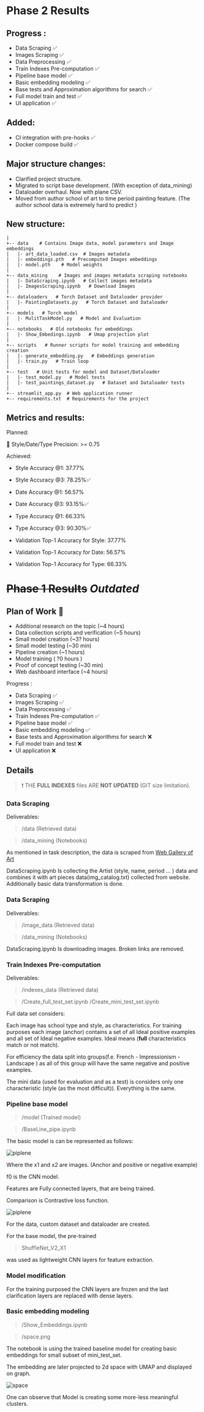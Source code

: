 # Phase 2 Results

## Progress :

- Data Scraping ✅
- Images Scraping ✅
- Data Preprocessing ✅
- Train Indexes Pre-computation ✅
- Pipeline base model ✅
- Basic embedding modeling ✅
- Base tests and Approximation algorithms for search ✅
- Full model train and test ✅
- UI application ✅

## Added:
- CI integration with pre-hooks ✅
- Docker compose build ✅

## Major structure changes:

- Clarified project structure.
- Migrated to script base development. (With exception of data_mining)
- Dataloader overhaul. Now with plane CSV.
- Moved from author school of art to time period painting feature. (The author school data is extremely hard to predict )

## New structure:
```
|
+-- data    # Contains Image data, model parameters and Image embeddings
|   |- art_data_loaded.csv  # Images metadata
|   |- embeddings.pth   # Precomputed Images embeddings
|   |- model.pth    # Model weights
|
+-- data_mining    # Images and images metadata scraping notebooks
|   |- DataScraping.ipynb   # Collect images metadata
|   |- ImagesScraping.ipynb   # Download Images
|
+-- dataloaders   # Torch Dataset and Dataloader provider
|   |- PaintingDatasets.py   # Torch Dataset and Dataloader
|
+-- models   # Torch model
|   |- MulitTaskModel.py   # Model and Evaluation
|
+-- notebooks   # Old notebooks for embeddings
|   |- Show_Embedings.ipynb   # Umap projection plot
|
+-- scripts   # Runner scripts for model training and embedding creation
|   |- generate_embedding.py   # Embeddings generation
|   |- train.py   # Train loop
|
+-- test   # Unit tests for model and Dataset/Dataloader
|   |- test_model.py   # Model tests
|   |- test_paintings_dataset.py   # Dataset and Dataloader tests
|
+-- streamlit_app.py  # Web application runner 
+-- requirements.txt  # Requirements for the project

```

## Metrics and results:

Planned:

🎯 Style/Date/Type Precision: >= 0.75

Achieved:

- Style Accuracy @1: 37.77%
- Style Accuracy @3: 78.25%✅
- Date Accuracy @1: 56.57%
- Date Accuracy @3: 93.15%✅
- Type Accuracy @1: 66.33%
- Type Accuracy @3: 90.30%✅


- Validation Top-1 Accuracy for Style: 37.77%
- Validation Top-1 Accuracy for Date: 56.57%
- Validation Top-1 Accuracy for Type: 66.33%


# ~~Phase 1 Results~~ **_Outdated_**

## Plan of Work 📅

- Additional research on the topic (~4 hours)
- Data collection scripts and verification  (~5 hours)
- Small model creation (~3? hours)
- Small model testing (~30 min)
- Pipeline creation (~1 hours)
- Model training ( ?0 hours )
- Proof of concept testing (~30 min)
- Web dashboard interface (~4 hours)

Progress :

- Data Scraping ✅
- Images Scraping ✅
- Data Preprocessing ✅
- Train Indexes Pre-computation ✅
- Pipeline base model ✅
- Basic embedding modeling ✅
- Base tests and Approximation algorithms for search ❌
- Full model train and test ❌
- UI application ❌

## Details 

>❗
> THE **FULL INDEXES** files ARE **NOT UPDATED** (GIT  size limitation).


### Data Scraping

Deliverables:

>/data (Retrieved data)

>/data_mining (Notebooks)

As mentioned in task description, the data is scraped from [Web Gallery of Art](https://www.wga.hu/index.html)

DataScraping.ipynb Is collecting the Artist (style, name, period ... ) data and combines it with art pieces data(img_catalog.txt) collected from website. Additionally basic data transformation is done.

### Data Scraping

Deliverables:

>/image_data (Retrieved data)

>/data_mining (Notebooks)

DataScraping.ipynb Is downloading images. Broken links are removed.


### Train Indexes Pre-computation

Deliverables:

>/indexes_data (Retrieved data)

>/Create_full_test_set.ipynb
>/Create_mini_test_set.ipynb

Full data set considers:

Each image has school type and style, as characteristics. For training purposes each image (anchor) contains a set of all Ideal positive examples and all set of Ideal negative examples. Ideal means (**full** characteristics match or not match). 

For efficiency the data split into groups(f.e. French - Impressionism - Landscape ) as all of this group will have the same negative and positive examples.

The mini data (used for evaluation and as a test) is considers only one characteristic (style (as the most difficult)). Everything is the same.


### Pipeline base model

>/model (Trained model)

>/BaseLine_pipe.ipynb 


The basic model is can be represented as follows:

![piplene](readme_images\pipline.png)

Where the x1 and x2 are images. (Anchor and positive or negative example)

f0 is the CNN model.

Features are Fully connected layers, that are being trained.

Comparison is Contrastive loss function.

![piplene](readme_images\formula.png)


For the data, custom dataset and dataloader are created.

For the base model, the pre-trained 

>ShuffleNet_V2_X1

was used as lightweight CNN layers for feature extraction.

### Model modification

For the training purposed the CNN layers are frozen and the last clarification layers are replaced with dense layers.


### Basic embedding modeling

>/Show_Embeddings.ipynb

>/space.png

The notebook is using the trained baseline model for creating basic embeddings for small subset of mini_test_set.

The embedding are later projected to 2d space with UMAP and displayed on graph.


![space](readme_images\space.png)


One can observe that Model is creating some more-less meaningful clusters.  
